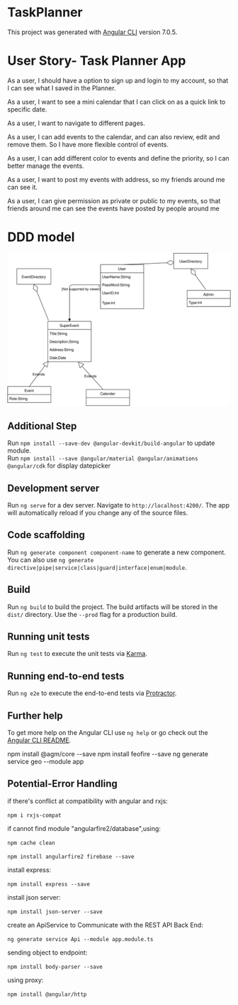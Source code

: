 # TaskPlanner

This project was generated with [Angular CLI](https://github.com/angular/angular-cli) version 7.0.5.

# User Story- Task Planner App

As a user, I should have a option to sign up and login to my account, so that I can see what I saved in the Planner.

As a user, I want to see a mini calendar that I can click on as a quick link to specific date.

As  a user, I want to navigate to different pages.

As a user, I can add events to the calendar, and can also review, edit and remove them. So I have more flexible control of events. 


As a user, I can add different color to events and define the priority, so I can better manage the events.

As a user, I want to post my events with address, so my friends around me can see it.

As a user, I can give permission as private or public to my events, so that friends around me can see the events have posted by people around me 


# DDD model

<img src="./Front-end/assets/domain model.svg">
      

## Additional Step
Run `npm install --save-dev @angular-devkit/build-angular` to update module. <br>
Run `npm install --save @angular/material @angular/animations @angular/cdk` for display datepicker

## Development server

Run `ng serve` for a dev server. Navigate to `http://localhost:4200/`. The app will automatically reload if you change any of the source files.

## Code scaffolding

Run `ng generate component component-name` to generate a new component. You can also use `ng generate directive|pipe|service|class|guard|interface|enum|module`.

## Build

Run `ng build` to build the project. The build artifacts will be stored in the `dist/` directory. Use the `--prod` flag for a production build.

## Running unit tests

Run `ng test` to execute the unit tests via [Karma](https://karma-runner.github.io).

## Running end-to-end tests

Run `ng e2e` to execute the end-to-end tests via [Protractor](http://www.protractortest.org/).

## Further help

To get more help on the Angular CLI use `ng help` or go check out the [Angular CLI README](https://github.com/angular/angular-cli/blob/master/README.md).

npm install @agm/core --save
npm install feofire --save
ng generate service geo --module app
## Potential-Error Handling
if there's conflict at compatibility with angular and rxjs:

`npm i rxjs-compat`

if cannot find module "angularfire2/database",using:

`npm cache clean`

`npm install angularfire2 firebase --save`

install express:

`npm install express --save`

install json server:

`npm install json-server --save`


create an ApiService to Communicate with the REST API Back End:
 
`ng generate service Api --module app.module.ts`

sending object to endpoint:

`npm install body-parser --save`

using proxy:

`npm install @angular/http`
